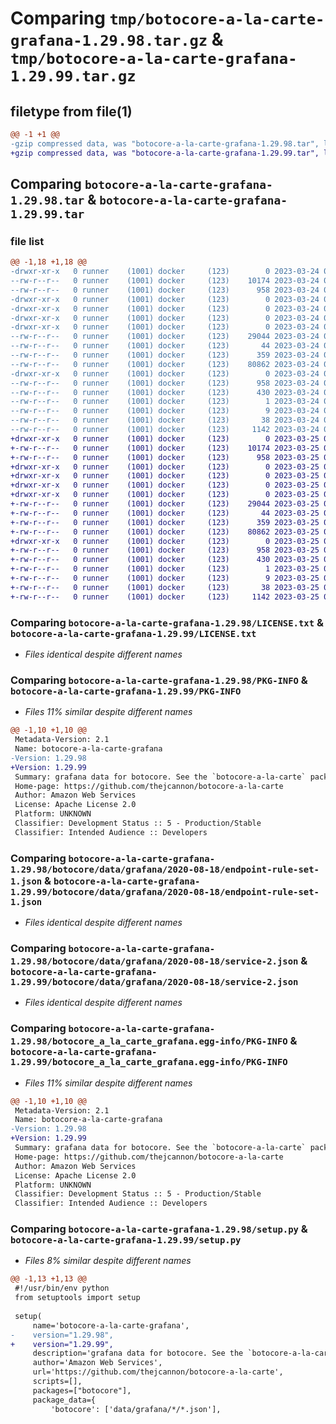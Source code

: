 # Comparing `tmp/botocore-a-la-carte-grafana-1.29.98.tar.gz` & `tmp/botocore-a-la-carte-grafana-1.29.99.tar.gz`

## filetype from file(1)

```diff
@@ -1 +1 @@
-gzip compressed data, was "botocore-a-la-carte-grafana-1.29.98.tar", last modified: Fri Mar 24 01:24:14 2023, max compression
+gzip compressed data, was "botocore-a-la-carte-grafana-1.29.99.tar", last modified: Sat Mar 25 01:22:34 2023, max compression
```

## Comparing `botocore-a-la-carte-grafana-1.29.98.tar` & `botocore-a-la-carte-grafana-1.29.99.tar`

### file list

```diff
@@ -1,18 +1,18 @@
-drwxr-xr-x   0 runner    (1001) docker     (123)        0 2023-03-24 01:24:14.381893 botocore-a-la-carte-grafana-1.29.98/
--rw-r--r--   0 runner    (1001) docker     (123)    10174 2023-03-24 01:24:14.000000 botocore-a-la-carte-grafana-1.29.98/LICENSE.txt
--rw-r--r--   0 runner    (1001) docker     (123)      958 2023-03-24 01:24:14.381893 botocore-a-la-carte-grafana-1.29.98/PKG-INFO
-drwxr-xr-x   0 runner    (1001) docker     (123)        0 2023-03-24 01:24:14.381893 botocore-a-la-carte-grafana-1.29.98/botocore/
-drwxr-xr-x   0 runner    (1001) docker     (123)        0 2023-03-24 01:24:14.381893 botocore-a-la-carte-grafana-1.29.98/botocore/data/
-drwxr-xr-x   0 runner    (1001) docker     (123)        0 2023-03-24 01:24:14.381893 botocore-a-la-carte-grafana-1.29.98/botocore/data/grafana/
-drwxr-xr-x   0 runner    (1001) docker     (123)        0 2023-03-24 01:24:14.381893 botocore-a-la-carte-grafana-1.29.98/botocore/data/grafana/2020-08-18/
--rw-r--r--   0 runner    (1001) docker     (123)    29044 2023-03-24 01:23:57.000000 botocore-a-la-carte-grafana-1.29.98/botocore/data/grafana/2020-08-18/endpoint-rule-set-1.json
--rw-r--r--   0 runner    (1001) docker     (123)       44 2023-03-24 01:23:57.000000 botocore-a-la-carte-grafana-1.29.98/botocore/data/grafana/2020-08-18/examples-1.json
--rw-r--r--   0 runner    (1001) docker     (123)      359 2023-03-24 01:23:57.000000 botocore-a-la-carte-grafana-1.29.98/botocore/data/grafana/2020-08-18/paginators-1.json
--rw-r--r--   0 runner    (1001) docker     (123)    80862 2023-03-24 01:23:57.000000 botocore-a-la-carte-grafana-1.29.98/botocore/data/grafana/2020-08-18/service-2.json
-drwxr-xr-x   0 runner    (1001) docker     (123)        0 2023-03-24 01:24:14.381893 botocore-a-la-carte-grafana-1.29.98/botocore_a_la_carte_grafana.egg-info/
--rw-r--r--   0 runner    (1001) docker     (123)      958 2023-03-24 01:24:14.000000 botocore-a-la-carte-grafana-1.29.98/botocore_a_la_carte_grafana.egg-info/PKG-INFO
--rw-r--r--   0 runner    (1001) docker     (123)      430 2023-03-24 01:24:14.000000 botocore-a-la-carte-grafana-1.29.98/botocore_a_la_carte_grafana.egg-info/SOURCES.txt
--rw-r--r--   0 runner    (1001) docker     (123)        1 2023-03-24 01:24:14.000000 botocore-a-la-carte-grafana-1.29.98/botocore_a_la_carte_grafana.egg-info/dependency_links.txt
--rw-r--r--   0 runner    (1001) docker     (123)        9 2023-03-24 01:24:14.000000 botocore-a-la-carte-grafana-1.29.98/botocore_a_la_carte_grafana.egg-info/top_level.txt
--rw-r--r--   0 runner    (1001) docker     (123)       38 2023-03-24 01:24:14.381893 botocore-a-la-carte-grafana-1.29.98/setup.cfg
--rw-r--r--   0 runner    (1001) docker     (123)     1142 2023-03-24 01:24:14.000000 botocore-a-la-carte-grafana-1.29.98/setup.py
+drwxr-xr-x   0 runner    (1001) docker     (123)        0 2023-03-25 01:22:34.543030 botocore-a-la-carte-grafana-1.29.99/
+-rw-r--r--   0 runner    (1001) docker     (123)    10174 2023-03-25 01:22:34.000000 botocore-a-la-carte-grafana-1.29.99/LICENSE.txt
+-rw-r--r--   0 runner    (1001) docker     (123)      958 2023-03-25 01:22:34.543030 botocore-a-la-carte-grafana-1.29.99/PKG-INFO
+drwxr-xr-x   0 runner    (1001) docker     (123)        0 2023-03-25 01:22:34.543030 botocore-a-la-carte-grafana-1.29.99/botocore/
+drwxr-xr-x   0 runner    (1001) docker     (123)        0 2023-03-25 01:22:34.543030 botocore-a-la-carte-grafana-1.29.99/botocore/data/
+drwxr-xr-x   0 runner    (1001) docker     (123)        0 2023-03-25 01:22:34.543030 botocore-a-la-carte-grafana-1.29.99/botocore/data/grafana/
+drwxr-xr-x   0 runner    (1001) docker     (123)        0 2023-03-25 01:22:34.543030 botocore-a-la-carte-grafana-1.29.99/botocore/data/grafana/2020-08-18/
+-rw-r--r--   0 runner    (1001) docker     (123)    29044 2023-03-25 01:22:12.000000 botocore-a-la-carte-grafana-1.29.99/botocore/data/grafana/2020-08-18/endpoint-rule-set-1.json
+-rw-r--r--   0 runner    (1001) docker     (123)       44 2023-03-25 01:22:12.000000 botocore-a-la-carte-grafana-1.29.99/botocore/data/grafana/2020-08-18/examples-1.json
+-rw-r--r--   0 runner    (1001) docker     (123)      359 2023-03-25 01:22:12.000000 botocore-a-la-carte-grafana-1.29.99/botocore/data/grafana/2020-08-18/paginators-1.json
+-rw-r--r--   0 runner    (1001) docker     (123)    80862 2023-03-25 01:22:12.000000 botocore-a-la-carte-grafana-1.29.99/botocore/data/grafana/2020-08-18/service-2.json
+drwxr-xr-x   0 runner    (1001) docker     (123)        0 2023-03-25 01:22:34.543030 botocore-a-la-carte-grafana-1.29.99/botocore_a_la_carte_grafana.egg-info/
+-rw-r--r--   0 runner    (1001) docker     (123)      958 2023-03-25 01:22:34.000000 botocore-a-la-carte-grafana-1.29.99/botocore_a_la_carte_grafana.egg-info/PKG-INFO
+-rw-r--r--   0 runner    (1001) docker     (123)      430 2023-03-25 01:22:34.000000 botocore-a-la-carte-grafana-1.29.99/botocore_a_la_carte_grafana.egg-info/SOURCES.txt
+-rw-r--r--   0 runner    (1001) docker     (123)        1 2023-03-25 01:22:34.000000 botocore-a-la-carte-grafana-1.29.99/botocore_a_la_carte_grafana.egg-info/dependency_links.txt
+-rw-r--r--   0 runner    (1001) docker     (123)        9 2023-03-25 01:22:34.000000 botocore-a-la-carte-grafana-1.29.99/botocore_a_la_carte_grafana.egg-info/top_level.txt
+-rw-r--r--   0 runner    (1001) docker     (123)       38 2023-03-25 01:22:34.543030 botocore-a-la-carte-grafana-1.29.99/setup.cfg
+-rw-r--r--   0 runner    (1001) docker     (123)     1142 2023-03-25 01:22:34.000000 botocore-a-la-carte-grafana-1.29.99/setup.py
```

### Comparing `botocore-a-la-carte-grafana-1.29.98/LICENSE.txt` & `botocore-a-la-carte-grafana-1.29.99/LICENSE.txt`

 * *Files identical despite different names*

### Comparing `botocore-a-la-carte-grafana-1.29.98/PKG-INFO` & `botocore-a-la-carte-grafana-1.29.99/PKG-INFO`

 * *Files 11% similar despite different names*

```diff
@@ -1,10 +1,10 @@
 Metadata-Version: 2.1
 Name: botocore-a-la-carte-grafana
-Version: 1.29.98
+Version: 1.29.99
 Summary: grafana data for botocore. See the `botocore-a-la-carte` package for more info.
 Home-page: https://github.com/thejcannon/botocore-a-la-carte
 Author: Amazon Web Services
 License: Apache License 2.0
 Platform: UNKNOWN
 Classifier: Development Status :: 5 - Production/Stable
 Classifier: Intended Audience :: Developers
```

### Comparing `botocore-a-la-carte-grafana-1.29.98/botocore/data/grafana/2020-08-18/endpoint-rule-set-1.json` & `botocore-a-la-carte-grafana-1.29.99/botocore/data/grafana/2020-08-18/endpoint-rule-set-1.json`

 * *Files identical despite different names*

### Comparing `botocore-a-la-carte-grafana-1.29.98/botocore/data/grafana/2020-08-18/service-2.json` & `botocore-a-la-carte-grafana-1.29.99/botocore/data/grafana/2020-08-18/service-2.json`

 * *Files identical despite different names*

### Comparing `botocore-a-la-carte-grafana-1.29.98/botocore_a_la_carte_grafana.egg-info/PKG-INFO` & `botocore-a-la-carte-grafana-1.29.99/botocore_a_la_carte_grafana.egg-info/PKG-INFO`

 * *Files 11% similar despite different names*

```diff
@@ -1,10 +1,10 @@
 Metadata-Version: 2.1
 Name: botocore-a-la-carte-grafana
-Version: 1.29.98
+Version: 1.29.99
 Summary: grafana data for botocore. See the `botocore-a-la-carte` package for more info.
 Home-page: https://github.com/thejcannon/botocore-a-la-carte
 Author: Amazon Web Services
 License: Apache License 2.0
 Platform: UNKNOWN
 Classifier: Development Status :: 5 - Production/Stable
 Classifier: Intended Audience :: Developers
```

### Comparing `botocore-a-la-carte-grafana-1.29.98/setup.py` & `botocore-a-la-carte-grafana-1.29.99/setup.py`

 * *Files 8% similar despite different names*

```diff
@@ -1,13 +1,13 @@
 #!/usr/bin/env python
 from setuptools import setup
 
 setup(
     name='botocore-a-la-carte-grafana',
-    version="1.29.98",
+    version="1.29.99",
     description='grafana data for botocore. See the `botocore-a-la-carte` package for more info.',
     author='Amazon Web Services',
     url='https://github.com/thejcannon/botocore-a-la-carte',
     scripts=[],
     packages=["botocore"],
     package_data={
         'botocore': ['data/grafana/*/*.json'],
```

